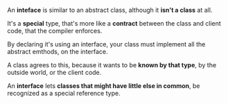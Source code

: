 An **inteface** is similar to an abstract class, although it **isn't a class** at all.

It's a **special** type, that's more like a **contract** between the class and client code, that the compiler enforces.

By declaring it's using an interface, your  class must implement all the abstract emthods, on the interface.

A class agrees to this, because it wants to be **known by that type**, by the outside world, or the client code.

An **interface** lets **classes that might have little else in common**, be recognized as a special reference type.